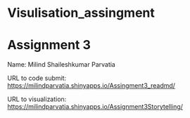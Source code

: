 # Visulisation_assingment

# Assignment 3

Name: Milind Shaileshkumar Parvatia

URL to code submit: https://milindparvatia.shinyapps.io/Assingment3_readmd/

URL to visualization: https://milindparvatia.shinyapps.io/Assignment3Storytelling/
